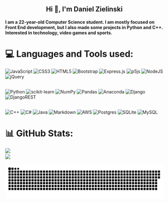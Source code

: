 <h2 align="center">Hi 👋, I'm Daniel Zielinski</h2>
<h4 align="left">I am a 22-year-old Computer Science student. I am mostly focused on Front End development, but I also made some projects in Python and C++. Interested in technology, video games and sports.</h4>

# 💻 Languages and Tools used:
<!-- Front End -->
![JavaScript](https://img.shields.io/badge/javascript-%23323330.svg?style=for-the-badge&logo=javascript&logoColor=%23F7DF1E)
![CSS3](https://img.shields.io/badge/css3-%231572B6.svg?style=for-the-badge&logo=css3&logoColor=white) 
![HTML5](https://img.shields.io/badge/html5-%23E34F26.svg?style=for-the-badge&logo=html5&logoColor=white)
![Bootstrap](https://img.shields.io/badge/bootstrap-%23563D7C.svg?style=for-the-badge&logo=bootstrap&logoColor=white)
![Express.js](https://img.shields.io/badge/express.js-%23404d59.svg?style=for-the-badge&logo=express&logoColor=%2361DAFB)
![p5js](https://img.shields.io/badge/p5.js-ED225D?style=for-the-badge&logo=p5.js&logoColor=FFFFFF) 
![NodeJS](https://img.shields.io/badge/node.js-6DA55F?style=for-the-badge&logo=node.js&logoColor=white) 
![jQuery](https://img.shields.io/badge/jquery-%230769AD.svg?style=for-the-badge&logo=jquery&logoColor=white)
<br/><br/>
<!-- Python -->
![Python](https://img.shields.io/badge/python-3670A0?style=for-the-badge&logo=python&logoColor=ffdd54) 
![scikit-learn](https://img.shields.io/badge/scikit--learn-%23F7931E.svg?style=for-the-badge&logo=scikit-learn&logoColor=white) 
![NumPy](https://img.shields.io/badge/numpy-%23013243.svg?style=for-the-badge&logo=numpy&logoColor=white) 
![Pandas](https://img.shields.io/badge/pandas-%23150458.svg?style=for-the-badge&logo=pandas&logoColor=white) 
![Anaconda](https://img.shields.io/badge/Anaconda-%2344A833.svg?style=for-the-badge&logo=anaconda&logoColor=white) 
![Django](https://img.shields.io/badge/django-%23092E20.svg?style=for-the-badge&logo=django&logoColor=white) 
![DjangoREST](https://img.shields.io/badge/DJANGO-REST-ff1709?style=for-the-badge&logo=django&logoColor=white&color=ff1709&labelColor=gray) 
<br/><br/>
<!-- Others  -->
![C++](https://img.shields.io/badge/c++-%2300599C.svg?style=for-the-badge&logo=c%2B%2B&logoColor=white) 
![C#](https://img.shields.io/badge/c%23-%23239120.svg?style=for-the-badge&logo=c-sharp&logoColor=white)
![Java](https://img.shields.io/badge/java-%23ED8B00.svg?style=for-the-badge&logo=java&logoColor=white) 
![Markdown](https://img.shields.io/badge/markdown-%23000000.svg?style=for-the-badge&logo=markdown&logoColor=white) 
![AWS](https://img.shields.io/badge/AWS-%23FF9900.svg?style=for-the-badge&logo=amazon-aws&logoColor=white) 
![Postgres](https://img.shields.io/badge/postgres-%23316192.svg?style=for-the-badge&logo=postgresql&logoColor=white) 
![SQLite](https://img.shields.io/badge/sqlite-%2307405e.svg?style=for-the-badge&logo=sqlite&logoColor=white) 
![MySQL](https://img.shields.io/badge/mysql-%2300f.svg?style=for-the-badge&logo=mysql&logoColor=white) 


# 📊 GitHub Stats:
![](https://github-readme-stats.vercel.app/api?username=Dajuuu&theme=tokyonight&hide_border=false&include_all_commits=false&count_private=false)<br/>
![](https://github-readme-streak-stats.herokuapp.com/?user=Dajuuu&theme=tokyonight&hide_border=false)<br/>
<!-- ![](https://github-readme-stats.vercel.app/api/top-langs/?username=Dajuuu&theme=tokyonight&hide_border=false&include_all_commits=false&count_private=false&layout=compact) -->

![Snake animation](https://raw.githubusercontent.com/Dajuuu/Dajuuu/output/github-contribution-grid-snake-dark.svg)
<!-- Proudly created with GPRM ( https://gprm.itsvg.in ) -->
<!--
**Dajuuu/Dajuuu** is a ✨ _special_ ✨ repository because its `README.md` (this file) appears on your GitHub profile.

Here are some ideas to get you started:

- 🔭 I’m currently working on ...
- 🌱 I’m currently learning ...
- 👯 I’m looking to collaborate on ...
- 🤔 I’m looking for help with ...
- 💬 Ask me about ...
- 📫 How to reach me: ...
- 😄 Pronouns: ...
- ⚡ Fun fact: ...
-->
